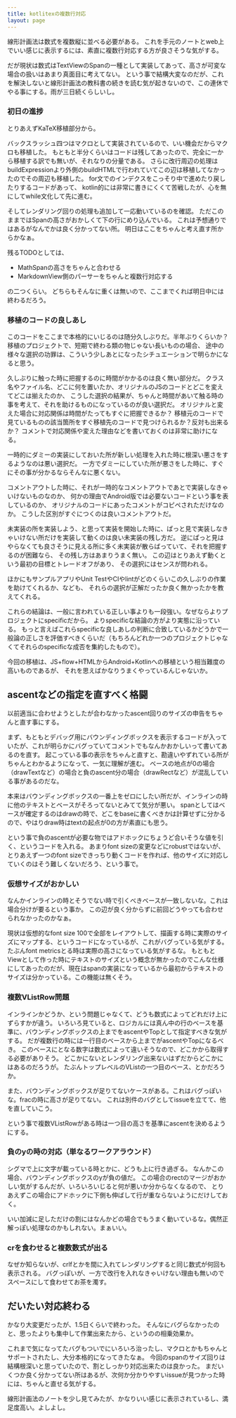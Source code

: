 ```yaml
---
title: kotlitexの複数行対応
layout: page
---
```

線形計画法は数式を複数縦に並べる必要がある。
これを手元のノートとweb上でいい感じに表示するには、素直に複数行対応する方が良さそうな気がする。

だが現状は数式はTextViewのSpanの一種として実装してあって、高さが可変な場合の扱いはあまり真面目に考えてない。
という事で結構大変なのだが、これを解決しないと線形計画法の教科書の続きを読む気が起きないので、この連休でやる事にする。雨が三日続くらしいし。

### 初日の進捗

とりあえずKaTeX移植部分から。

バックスラッシュ四つはマクロとして実装されているので、いい機会だからマクロも移植した。
もともと半分くらいはコードは残してあったので、完全に一から移植する訳でも無いが、それなりの分量である。
さらに改行周辺の処理はbuildExpressionより外側のbuildHTMLで行われていてこの辺は移植してなかったのでその周辺も移植した。
for文でのインデクスをこっそり中で進めたり戻したりするコードがあって、
kotlin的には非常に書きにくくて苦戦したが、心を無にしてwhile文化して先に進む。

そしてレンダリング回りの処理も追加して一応動いているのを確認。
ただこのままではSpanの高さがおかしくて下の行にめり込んでいる。
これは予想通りではあるがなんでかは良く分かってない所。
明日はここをちゃんと考え直す所からかなぁ。

残るTODOとしては、

- MathSpanの高さをちゃんと合わせる
- MarkdownView側のパーサーをちゃんと複数行対応する

の二つくらい。
どちらもそんなに重くは無いので、ここまでくれば明日中には終わるだろう。

### 移植のコードの良しあし

このコードをここまで本格的にいじるのは随分久しぶりだ。半年ぶりくらいか？
移植のプロジェクトで、短期で終わる類の物じゃない長いものの場合、
途中の様々な選択の功罪は、こういう少しあとになったシチュエーションで明らかになると思う。

久しぶりに触った時に把握するのに時間がかかるのは良く無い部分だ。
クラス名やファイル名、どこに何を置いたか、オリジナルのJSのコードとどこを変えてどこは揃えたのか、
こうした選択の結果が、ちゃんと時間があいて触る時の事を考えて、それを助けるものになっているのが良い選択だ。
オリジナルと変えた場合に対応関係は時間がたってもすぐに把握できるか？
移植元のコードで見ているものの該当箇所をすぐ移植先のコードで見つけられるか？反対も出来るか？
コメントで対応関係や変えた理由などを書いておくのは非常に助けになる。

一時的にダミーの実装にしておいた所が新しい処理を入れた時に根深い悪さをするようなのは悪い選択だ。
一方でダミーにしていた所が悪さをした時に、すぐにその事が分かるならそんなに悪くない。

コメントアウトした時に、それが一時的なコメントアウトであとで実装しなきゃいけないものなのか、
何かの理由でAndroid版では必要ないコードという事を表しているのか、
オリジナルのコードにあったコメントがコピペされただけなのか。
こうした区別がすぐにつくのは良いコメントアウトだ。

未実装の所を実装しよう、と思って実装を開始した時に、ぱっと見で実装しなきゃいけない所だけを実装して動くのは良い未実装の残し方だ。
逆にぱっと見はやらなくても良さそうに見える所に多く未実装が散らばっていて、それを把握するのが困難なら、
その残し方はあまりうまく無い。
この辺はとりあえず動くという最初の目標とトレードオフがあり、
その選択にはセンスが問われる。

ほかにもサンプルアプリやUnit TestやCIやlintがどのくらいこの久しぶりの作業を助けてくれるか、なども、
それらの選択が正解だったか良く無かったかを教えてくれる。

これらの結論は、一般に言われている正しい事よりも一段強い。なぜならよりプロジェクトにspecificだから。
よりspecificな結論の方がより実態に沿っている。
もっと言えばこれらspecificな良しあしの判断に合致しているかどうかで一般論の正しさを評価すべきくらいだ（もちろんどれか一つのプロジェクトじゃなくてそれらのspecificな成否を集約したもので）。

今回の移植は、JS+flow+HTMLからAndroid+Kotlinへの移植という相当難度の高いものであるが、
それを思えばかなりうまくやっているんじゃないか。

## ascentなどの指定を直すべく格闘

以前適当に合わせようとしたが合わなかったascent回りのサイズの申告をちゃんと直す事にする。

まず、もともとデバッグ用にバウンディングボックスを表示するコードが入っていたが、これが明らかにバグっていてコメントでもなんかおかしいって書いてあるのを直す。
起こっている事の表示をちゃんと直すと、勘違いやずれている所がちゃんとわかるようになって、一気に理解が進む。
ベースの地点が0の場合（drawTextなど）の場合と負のascent分の場合（drawRectなど）が混乱している事があるのだな。

本来はバウンディングボックスの一番上をゼロにしたい所だが、インラインの時に他のテキストとベースがそろってないとみてて気分が悪い。
spanとしてはベースが確定するのはdrawの時で、どこをbaseに書くべきかは計算せずに分かるので、やはりdraw時はtextの起点が0の方が素直にも思う。

という事で負のascentが必要な物ではアドホックにちょうど合いそうな値を引く、というコードを入れる。
あまりfont sizeの変更などにrobustではないが、とりあえず一つのfont sizeできっちり動くコードを作れば、他のサイズに対応していくのはそう難しくないだろう、という事で。

### 仮想サイズがおかしい

なんかインラインの時とそうでない時で引くべきベースが一致しないな。これは場合分けが要るという事か。
この辺が良く分からずに前回どうやっても合わせられなかったのかなぁ。

現状は仮想的なfont size 100で全部をレイアウトして、描画する時に実際のサイズにマップする、というコードになっているが、これがバグっている気がする。たぶんfont metricsとる時は実際の高さになっている気がするな。
もともとViewとして作った時にテキストのサイズという概念が無かったのでこんな仕様にしてあったのだが、現在はspanの実装になっているから最初からテキストのサイズは分かっている。この機能は無くそう。

### 複数VListRow問題

インラインかどうか、という問題じゃなくて、どうも数式によってどれだけ上にずらすかが違う。
いろいろ見ていると、ロジカルには真ん中の行のベースを基準に、バウンディングボックスの上までをascentやTopとして指定すべきな気がする。
だが複数行の時には一行目のベースから上までがascentやTopになるべき。
このベースにとなる数字は数式によって違いそうなので、どこかから取得する必要がありそう。
どこかにないとレンダリング出来ないはずだからどこかにはあるのだろうが。
たぶんトップレベルのVListの一つ目のベース、とかだろうか。

また、バウンディングボックスが足りてないケースがある。これはバグっぽいな。fracの時に高さが足りてない。
これは別件のバグとしてissueを立てて、他を直していこう。

という事で複数VListRowがある時は一つ目の高さを基準にascentを決めるようにする。

### 負のyの時の対応（単なるワークアラウンド）

シグマで上に文字が載っている時とかに、どうも上に行き過ぎる。
なんかこの場合、バウンディングボックスのyが負の値だ。
この場合のrectのマージがおかしい気がするんだが、いろいろいじると何が悪いか分からなくなるので、
とりあえずこの場合にアドホックに下側も伸ばして行が重ならないようにだけしておく。

いい加減に足しただけの割にはなんかどの場合でもうまく動いているな。偶然正解っぽい処理なのかもしれない。まぁいい。

### crを食わせると複数数式が出る

なぜか知らないが、crlfとかを間に入れてレンダリングすると同じ数式が何回も表示される。
バグっぽいが、一方で改行を入れなきゃいけない理由も無いのでスペースにして食わせてお茶を濁す。

## だいたい対応終わる

かなり大変更だったが、1.5日くらいで終わった。
そんなにバグらなかったのと、思ったよりも集中して作業出来たから、というのの相乗効果か。

これまで気になってたバグもついでにいろいろ治ったし、マクロとかもちゃんとサポートされたし、大分本格的になってきたなぁ。
今回のspanのサイズ回りは結構根深いと思っていたので、割としっかり対応出来たのは良かった。
まだいくつか良く分かってない所はあるが、次何か分かりやすいissueが見つかった時には、ちゃんと直せる気がする。

線形計画法のノートを少し見てみたが、かなりいい感じに表示されているし、満足度高い。よしよし。